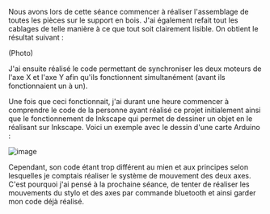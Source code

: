 Nous avons lors de cette séance commencer à réaliser l'assemblage de toutes les pièces sur le support en bois.
J'ai également refait tout les cablages de telle manière à ce que tout soit clairement lisible.
On obtient le résultat suivant : 

(Photo)

J'ai ensuite réalisé le code permettant de synchroniser les deux moteurs de l'axe X et l'axe Y afin qu'ils fonctionnent simultanément (avant ils fonctionnaient un à un).

Une fois que ceci fonctionnait, j'ai durant une heure commencer à comprendre le code de la personne ayant réalisé ce projet initialement ainsi que le fonctionnement de Inkscape qui permet
de dessiner un objet en le réalisant sur Inkscape.
Voici un exemple avec le dessin d'une carte Arduino :

![image](https://user-images.githubusercontent.com/120515708/218082536-66b8a83d-1c7e-41e0-92b0-f283f566ffa9.png)

Cependant, son code étant trop différent au mien et aux principes selon lesquelles je comptais réaliser le système de mouvement des deux axes. C'est pourquoi j'ai pensé à la prochaine séance, de tenter de réaliser les mouvements du stylo et des axes par commande bluetooth et ainsi garder mon code déjà réalisé.

